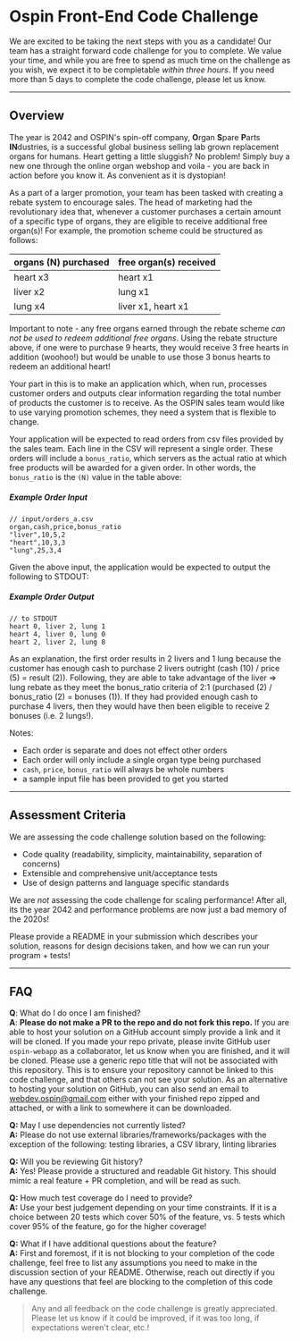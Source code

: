# Ospin Front-End Code Challenge

We are excited to be taking the next steps with you as a candidate! Our team has a straight forward code challenge for you to complete. We value your time, and while you are free to spend as much time on the challenge as you wish, we expect it to be completable _within three hours_. If you need more than 5 days to complete the code challenge, please let us know.

---
## Overview
The year is 2042 and OSPIN's spin-off company, **O**rgan **S**pare **P**arts **IN**dustries, is a successful global business selling lab grown replacement organs for humans. Heart getting a little sluggish? No problem! Simply buy a new one through the online organ webshop and voila - you are back in action before you know it. As convenient as it is dystopian!

As a part of a larger promotion, your team has been tasked with creating a rebate system to encourage sales. The head of marketing had the revolutionary idea that, whenever a customer purchases a certain amount of a specific type of organs, they are eligible to receive additional free organ(s)! For example, the promotion scheme could be structured as follows:

| organs (N) purchased | free organ(s) received|
|----------------------|-----------------------|
| heart x3             | heart x1              |
| liver x2             | lung  x1              |
| lung  x4             | liver x1, heart x1    |

Important to note - any free organs earned through the rebate scheme _can not be used to redeem additional free organs_. Using the rebate structure above, if one were to purchase 9 hearts, they would receive 3 free hearts in addition (woohoo!) but would be unable to use those 3 bonus hearts to redeem an additional heart!

Your part in this is to make an application which, when run, processes customer orders and outputs clear information regarding the total number of products the customer is to receive. As the OSPIN sales team would like to use varying promotion schemes, they need a system that is flexible to change.

Your application will be expected to read orders from csv files provided by the sales team. Each line in the CSV will represent a single order. These orders will include a `bonus_ratio`, which servers as the actual ratio at which free products will be awarded for a given order. In other words, the `bonus_ratio` is the `(N)` value in the table above:

##### Example Order Input
```
// input/orders_a.csv
organ,cash,price,bonus_ratio
"liver",10,5,2
"heart",10,3,3
"lung",25,3,4
```

Given the above input, the application would be expected to output the following to STDOUT:

##### Example Order Output
```
// to STDOUT
heart 0, liver 2, lung 1
heart 4, liver 0, lung 0
heart 2, liver 2, lung 8
```

As an explanation, the first order results in 2 livers and 1 lung because the customer has enough cash to purchase 2 livers outright (cash (10) / price (5) = result (2)). Following, they are able to take advantage of the liver => lung rebate as they meet the bonus_ratio criteria of 2:1 (purchased (2) / bonus_ratio (2) = bonuses (1)). If they had provided enough cash to purchase 4 livers, then they would have then been eligible to receive 2 bonuses (i.e. 2 lungs!).

Notes:
- Each order is separate and does not effect other orders
- Each order will only include a single organ type being purchased
- `cash`, `price`, `bonus_ratio` will always be whole numbers
- a sample input file has been provided to get you started

---
## Assessment Criteria

We are assessing the code challenge solution based on the following:
- Code quality (readability, simplicity, maintainability, separation of concerns)
- Extensible and comprehensive unit/acceptance tests
- Use of design patterns and language specific standards

We are _not_ assessing the code challenge for scaling performance! After all, its the year 2042 and performance problems are now just a bad memory of the 2020s!

Please provide a README in your submission which describes your solution, reasons for design decisions taken, and how we can run your program + tests!

---
## FAQ

**Q**: What do I do once I am finished?  
**A**: **Please do not make a PR to the repo and do not fork this repo.** If you are able to host your solution on a GitHub account simply provide a link and it will be cloned. If you made your repo private, please invite GitHub user `ospin-webapp` as a collaborator, let us know when you are finished, and it will be cloned. Please use a generic repo title that will not be associated with this repository. This is to ensure your repository cannot be linked to this code challenge, and that others can not see your solution. As an alternative to hosting your solution on GitHub, you can also send an email to webdev.ospin@gmail.com either with your finished repo zipped and attached, or with a link to somewhere it can be downloaded.

**Q:** May I use dependencies not currently listed?  
**A:** Please do not use external libraries/frameworks/packages with the exception of the following: testing libraries, a CSV library, linting libraries

**Q:** Will you be reviewing Git history?  
**A:** Yes! Please provide a structured and readable Git history. This should mimic a real feature + PR completion, and will be read as such.

**Q:** How much test coverage do I need to provide?  
**A:** Use your best judgement depending on your time constraints. If it is a choice between 20 tests which cover 50% of the feature, vs. 5 tests which cover 95% of the feature, go for the higher coverage!

**Q:** What if I have additional questions about the feature?  
**A:** First and foremost, if it is not blocking to your completion of the code challenge, feel free to list any assumptions you need to make in the discussion section of your README. Otherwise, reach out directly if you have any questions that feel are blocking to the completion of this code challenge.

> Any and all feedback on the code challenge is greatly appreciated. Please let us know if it could be improved, if it was too long, if expectations weren't clear, etc.!
